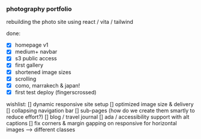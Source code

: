 ### photography portfolio

rebuilding the photo site using react / vita / tailwind

done:
- [x] homepage v1
- [x] medium+ navbar
- [x] s3 public access
- [x] first gallery
- [x] shortened image sizes
- [x] scrolling
- [x] como, marrakech & japan!
- [x] first test deploy (fingerscrossed) 

wishlist: 
[] dynamic responsive site setup
[] optimized image size & delivery
[] collapsing navigation bar
[] sub-pages (how do we create them smartly to reduce effort?)
[] blog / travel journal
[] ada / accessibility support with alt captions
[] fix corners & margin gapping on responsive for horizontal images --> different classes